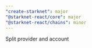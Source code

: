 ```yaml
---
"create-starknet": major
"@starknet-react/core": major
"@starknet-react/chains": minor
---
```


Split provider and account
